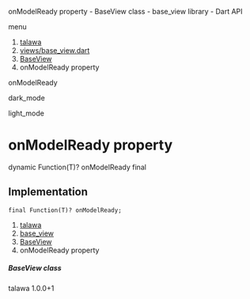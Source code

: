 




onModelReady property - BaseView class - base\_view library - Dart API







menu

1. [talawa](../../index.html)
2. [views/base\_view.dart](../../file-___home_harshil_Desktop_open-source_palisadoes_talawa_lib_views_base_view/)
3. [BaseView<T extends dynamic>](../../file-___home_harshil_Desktop_open-source_palisadoes_talawa_lib_views_base_view/BaseView-class.html)
4. onModelReady property

onModelReady


dark\_mode

light\_mode




# onModelReady property


dynamic Function(T)?
onModelReady
final

## Implementation

```
final Function(T)? onModelReady;
```

 


1. [talawa](../../index.html)
2. [base\_view](../../file-___home_harshil_Desktop_open-source_palisadoes_talawa_lib_views_base_view/)
3. [BaseView<T extends dynamic>](../../file-___home_harshil_Desktop_open-source_palisadoes_talawa_lib_views_base_view/BaseView-class.html)
4. onModelReady property

##### BaseView class





talawa
1.0.0+1






